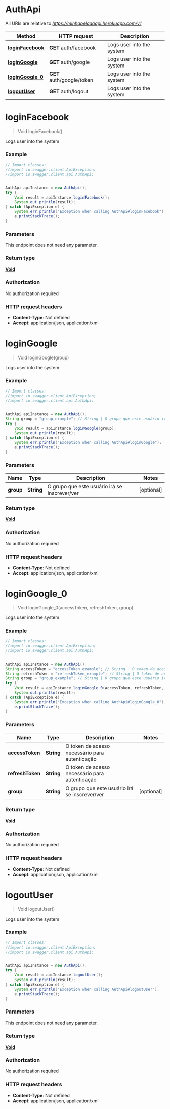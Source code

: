 # AuthApi

All URIs are relative to *https://minhapeladaapi.herokuapp.com/v1*

Method | HTTP request | Description
------------- | ------------- | -------------
[**loginFacebook**](AuthApi.md#loginFacebook) | **GET** auth/facebook | Logs user into the system
[**loginGoogle**](AuthApi.md#loginGoogle) | **GET** auth/google | Logs user into the system
[**loginGoogle_0**](AuthApi.md#loginGoogle_0) | **GET** auth/google/token | Logs user into the system
[**logoutUser**](AuthApi.md#logoutUser) | **GET** auth/logout | Logs user into the system


<a name="loginFacebook"></a>
# **loginFacebook**
> Void loginFacebook()

Logs user into the system

### Example
```java
// Import classes:
//import io.swagger.client.ApiException;
//import io.swagger.client.api.AuthApi;


AuthApi apiInstance = new AuthApi();
try {
    Void result = apiInstance.loginFacebook();
    System.out.println(result);
} catch (ApiException e) {
    System.err.println("Exception when calling AuthApi#loginFacebook");
    e.printStackTrace();
}
```

### Parameters
This endpoint does not need any parameter.

### Return type

[**Void**](.md)

### Authorization

No authorization required

### HTTP request headers

 - **Content-Type**: Not defined
 - **Accept**: application/json, application/xml

<a name="loginGoogle"></a>
# **loginGoogle**
> Void loginGoogle(group)

Logs user into the system

### Example
```java
// Import classes:
//import io.swagger.client.ApiException;
//import io.swagger.client.api.AuthApi;


AuthApi apiInstance = new AuthApi();
String group = "group_example"; // String | O grupo que este usuário irá se inscrever/ver
try {
    Void result = apiInstance.loginGoogle(group);
    System.out.println(result);
} catch (ApiException e) {
    System.err.println("Exception when calling AuthApi#loginGoogle");
    e.printStackTrace();
}
```

### Parameters

Name | Type | Description  | Notes
------------- | ------------- | ------------- | -------------
 **group** | **String**| O grupo que este usuário irá se inscrever/ver | [optional]

### Return type

[**Void**](.md)

### Authorization

No authorization required

### HTTP request headers

 - **Content-Type**: Not defined
 - **Accept**: application/json, application/xml

<a name="loginGoogle_0"></a>
# **loginGoogle_0**
> Void loginGoogle_0(accessToken, refreshToken, group)

Logs user into the system

### Example
```java
// Import classes:
//import io.swagger.client.ApiException;
//import io.swagger.client.api.AuthApi;


AuthApi apiInstance = new AuthApi();
String accessToken = "accessToken_example"; // String | O token de acesso necessário para autenticação
String refreshToken = "refreshToken_example"; // String | O token de acesso necessário para autenticação
String group = "group_example"; // String | O grupo que este usuário irá se inscrever/ver
try {
    Void result = apiInstance.loginGoogle_0(accessToken, refreshToken, group);
    System.out.println(result);
} catch (ApiException e) {
    System.err.println("Exception when calling AuthApi#loginGoogle_0");
    e.printStackTrace();
}
```

### Parameters

Name | Type | Description  | Notes
------------- | ------------- | ------------- | -------------
 **accessToken** | **String**| O token de acesso necessário para autenticação |
 **refreshToken** | **String**| O token de acesso necessário para autenticação |
 **group** | **String**| O grupo que este usuário irá se inscrever/ver | [optional]

### Return type

[**Void**](.md)

### Authorization

No authorization required

### HTTP request headers

 - **Content-Type**: Not defined
 - **Accept**: application/json, application/xml

<a name="logoutUser"></a>
# **logoutUser**
> Void logoutUser()

Logs user into the system

### Example
```java
// Import classes:
//import io.swagger.client.ApiException;
//import io.swagger.client.api.AuthApi;


AuthApi apiInstance = new AuthApi();
try {
    Void result = apiInstance.logoutUser();
    System.out.println(result);
} catch (ApiException e) {
    System.err.println("Exception when calling AuthApi#logoutUser");
    e.printStackTrace();
}
```

### Parameters
This endpoint does not need any parameter.

### Return type

[**Void**](.md)

### Authorization

No authorization required

### HTTP request headers

 - **Content-Type**: Not defined
 - **Accept**: application/json, application/xml

